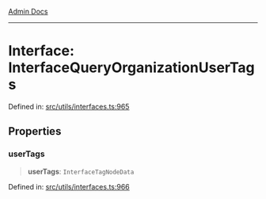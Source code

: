 [Admin Docs](/)

***

# Interface: InterfaceQueryOrganizationUserTags

Defined in: [src/utils/interfaces.ts:965](https://github.com/PalisadoesFoundation/talawa-admin/blob/main/src/utils/interfaces.ts#L965)

## Properties

### userTags

> **userTags**: `InterfaceTagNodeData`

Defined in: [src/utils/interfaces.ts:966](https://github.com/PalisadoesFoundation/talawa-admin/blob/main/src/utils/interfaces.ts#L966)
